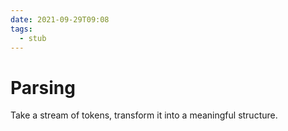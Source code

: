 ```yaml
---
date: 2021-09-29T09:08
tags: 
  - stub
---
```


# Parsing

Take a stream of tokens, transform it into a meaningful structure.
